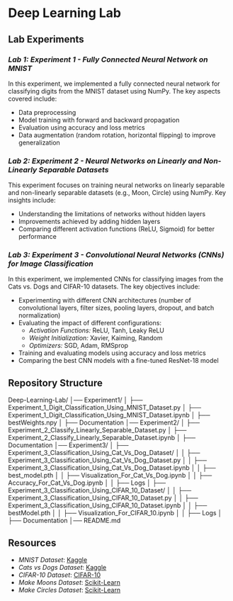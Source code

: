 # Deep Learning Lab

## Lab Experiments

### *Lab 1: Experiment 1 - Fully Connected Neural Network on MNIST*
In this experiment, we implemented a fully connected neural network for classifying digits from the MNIST dataset using NumPy. The key aspects covered include:
- Data preprocessing
- Model training with forward and backward propagation
- Evaluation using accuracy and loss metrics
- Data augmentation (random rotation, horizontal flipping) to improve generalization

### *Lab 2: Experiment 2 - Neural Networks on Linearly and Non-Linearly Separable Datasets*
This experiment focuses on training neural networks on linearly separable and non-linearly separable datasets (e.g., Moon, Circle) using NumPy. Key insights include:
- Understanding the limitations of networks without hidden layers
- Improvements achieved by adding hidden layers
- Comparing different activation functions (ReLU, Sigmoid) for better performance

### *Lab 3: Experiment 3 - Convolutional Neural Networks (CNNs) for Image Classification*
In this experiment, we implemented CNNs for classifying images from the Cats vs. Dogs and CIFAR-10 datasets. The key objectives include:
- Experimenting with different CNN architectures (number of convolutional layers, filter sizes, pooling layers, dropout, and batch normalization)
- Evaluating the impact of different configurations:
  - *Activation Functions:* ReLU, Tanh, Leaky ReLU
  - *Weight Initialization:* Xavier, Kaiming, Random
  - *Optimizers:* SGD, Adam, RMSprop
- Training and evaluating models using accuracy and loss metrics
- Comparing the best CNN models with a fine-tuned ResNet-18 model

## Repository Structure

Deep-Learning-Lab/
│── Experiment1/
│   ├── Experiment_1_Digit_Classification_Using_MNIST_Dataset.py
│   ├── Experiment_1_Digit_Classification_Using_MNIST_Dataset.ipynb
│   ├── bestWeights.npy 
│   ├── Documentation 
│── Experiment2/
│   ├── Experiment_2_Classify_Linearly_Separable_Dataset.py
│   ├── Experiment_2_Classify_Linearly_Separable_Dataset.ipynb 
│   ├── Documentation
│── Experiment3/
│   ├── Experiment_3_Classification_Using_Cat_Vs_Dog_Dataset/
│   │   ├── Experiment_3_Classification_Using_Cat_Vs_Dog_Dataset.py
│   │   ├── Experiment_3_Classification_Using_Cat_Vs_Dog_Dataset.ipynb
│   │   ├── best_model.pth
│   │   ├── Visualization_For_Cat_Vs_Dog.ipynb
│   │   ├── Accuracy_For_Cat_Vs_Dog.ipynb 
│   │   ├── Logs
│   ├── Experiment_3_Classification_Using_CIFAR_10_Dataset/
│   │   ├── Experiment_3_Classification_Using_CIFAR_10_Dataset.py
│   │   ├── Experiment_3_Classification_Using_CIFAR_10_Dataset.ipynb
│   │   ├── bestModel.pth 
│   │   ├── Visualization_For_CIFAR_10.ipynb 
│   │   ├── Logs
│   ├── Documentation
│── README.md


## Resources
- *MNIST Dataset*: [Kaggle](https://www.kaggle.com/datasets/hojjatk/mnist-dataset)
- *Cats vs Dogs Dataset*: [Kaggle](https://www.kaggle.com/competitions/dogs-vs-cats)
- *CIFAR-10 Dataset*: [CIFAR-10](https://www.cs.toronto.edu/~kriz/cifar.html)
- *Make Moons Dataset*: [Scikit-Learn](https://scikit-learn.org/stable/modules/generated/sklearn.datasets.make_moons.html)
- *Make Circles Dataset*: [Scikit-Learn](https://scikit-learn.org/stable/modules/generated/sklearn.datasets.make_circles.html)
